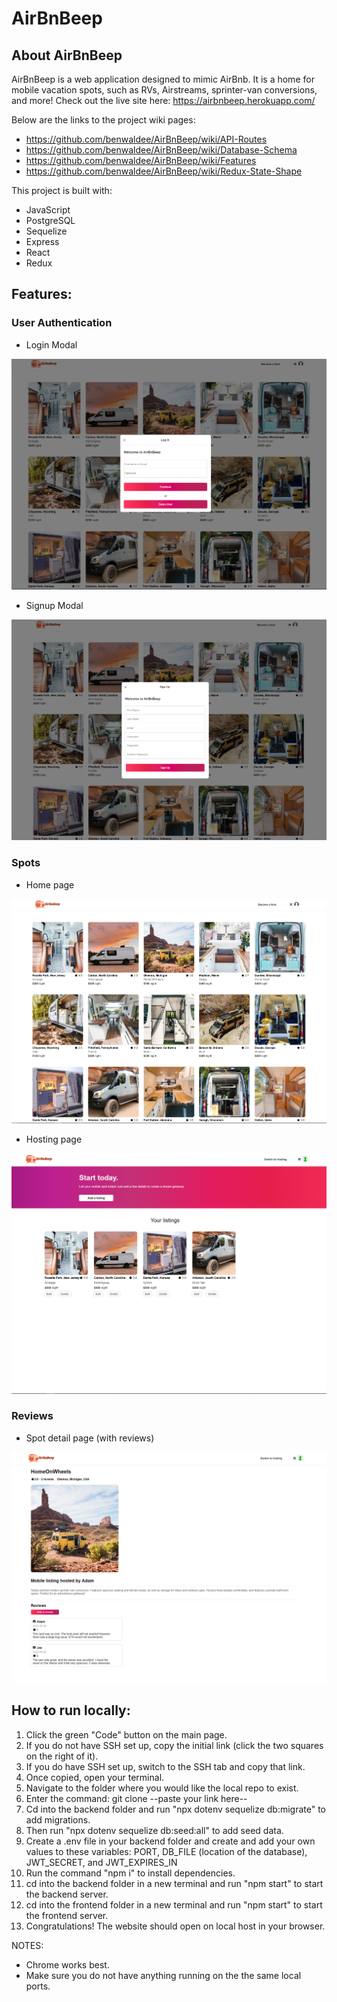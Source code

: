 # AirBnBeep

## About AirBnBeep

AirBnBeep is a web application designed to mimic AirBnb. It is a home for mobile vacation spots, such as RVs, Airstreams, sprinter-van conversions, and more! Check out the live site here: https://airbnbeep.herokuapp.com/

Below are the links to the project wiki pages:

* https://github.com/benwaldee/AirBnBeep/wiki/API-Routes
* https://github.com/benwaldee/AirBnBeep/wiki/Database-Schema
* https://github.com/benwaldee/AirBnBeep/wiki/Features
* https://github.com/benwaldee/AirBnBeep/wiki/Redux-State-Shape

This project is built with:
* JavaScript
* PostgreSQL
* Sequelize
* Express
* React
* Redux

## Features:

### User Authentication

* Login Modal

![Login Modal](./frontend/assets/log-in-modal.PNG)

* Signup Modal

![Signup Modal](./frontend/assets/sign-up-modal.PNG)


### Spots

* Home page

![Home page](./frontend/assets/home-page.PNG)

* Hosting page

![Hosting page](./frontend/assets/host-page.PNG)

### Reviews

* Spot detail page (with reviews)

![Reviews on spot detail page](./frontend/assets/sing-spot-page.PNG)


## How to run locally:

1. Click the green "Code" button on the main page.
2. If you do not have SSH set up, copy the initial link (click the two squares on the right of it).
3. If you do have SSH set up, switch to the SSH tab and copy that link.
4. Once copied, open your terminal.
5. Navigate to the folder where you would like the local repo to exist.
6. Enter the command: git clone --paste your link here--
8. Cd into the backend folder and run "npx dotenv sequelize db:migrate" to add migrations.
9. Then run "npx dotenv sequelize db:seed:all" to add seed data.
10. Create a .env file in your backend folder and create and add your own values to these variables: PORT, DB_FILE (location of the database), JWT_SECRET, and JWT_EXPIRES_IN
11. Run the command "npm i" to install dependencies.
12. cd into the backend folder in a new terminal and run "npm start" to start the backend server.
13. cd into the frontend folder in a new terminal and run "npm start" to start the frontend server.
14. Congratulations! The website should open on local host in your browser.

NOTES:
* Chrome works best.
* Make sure you do not have anything running on the the same local ports.
